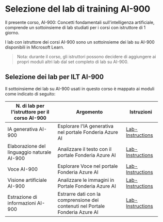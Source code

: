 # Selezione del lab di training AI-900

Il presente corso, AI-900: Concetti fondamentali sull'intelligenza artificiale, comprende un sottoinsieme di lab studiati per i corsi con istruttore di 1 giorno.

I lab con istruttore dei corsi AI-900 sono un sottoinsieme dei lab su AI-900 disponibili in Microsoft Learn.

> Nota: durante il corso, gli istruttori possono decidere di aggiungere ai propri moduli altri lab dal set completo di lab su AI-900.

## Selezione dei lab per ILT AI-900

Il sottoinsieme dei lab su AI-900 usati in questo corso è mappato ai moduli come indicato di seguito: 

| N. di lab per l'istruttore per il corso AI-900 | Argomento | Istruzioni |
| --- | --- | --- |
| IA generativa AI-900 | Esplorare l'IA generativa nel portale Fonderia Azure AI | [Lab-Instructions](https://go.microsoft.com/fwlink/?linkid=2249955) |
| Elaborazione del linguaggio naturale AI-900 | Analizzare il testo con il portale Fonderia Azure AI | [Lab-Instructions](https://go.microsoft.com/fwlink/?linkid=2250314) |
| Voce AI-900 | Esplorare Voce nel portale Fonderia Azure AI | [Lab-Instructions](https://go.microsoft.com/fwlink/?linkid=2250148) |
| Visione artificiale AI-900 | Analizzare le immagini in Portale Fonderia Azure AI | [Lab-Instructions](https://go.microsoft.com/fwlink/?linkid=2250145) |
| Estrazione di informazioni AI-900 | Estrarre dati con la comprensione dei contenuti nel Portale Fonderia Azure AI | [Lab-Instructions](https://go.microsoft.com/fwlink/?linkid=2320420) |



